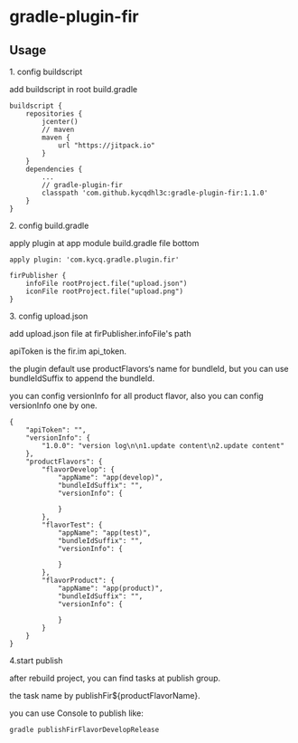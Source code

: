 # gradle-plugin-fir

## Usage

1\. config buildscript

add buildscript in root build.gradle

	buildscript {
		repositories {
			jcenter()
			// maven
			maven {
				url "https://jitpack.io"
			}
		}
		dependencies {
			...
			// gradle-plugin-fir
			classpath 'com.github.kycqdhl3c:gradle-plugin-fir:1.1.0'
		}
	}

2\. config build.gradle 

apply plugin at app module build.gradle file bottom

	apply plugin: 'com.kycq.gradle.plugin.fir'

	firPublisher {
		infoFile rootProject.file("upload.json")
		iconFile rootProject.file("upload.png")
	}

3\. config upload.json

add upload.json file at firPublisher.infoFile's path

apiToken is the fir.im api_token.

the plugin default use productFlavors‘s name for bundleId, but you can use bundleIdSuffix to append the bundleId.

you can config versionInfo for all product flavor, also you can config versionInfo one by one.

	{
		"apiToken": "",
		"versionInfo": {
			"1.0.0": "version log\n\n1.update content\n2.update content"
		},
		"productFlavors": {
			"flavorDevelop": {
				"appName": "app(develop)",
				"bundleIdSuffix": "",
				"versionInfo": {
					
				}
			},
			"flavorTest": {
				"appName": "app(test)",
				"bundleIdSuffix": "",
				"versionInfo": {
					
				}
			},
			"flavorProduct": {
				"appName": "app(product)",
				"bundleIdSuffix": "",
				"versionInfo": {
					
				}
			}
		}
	}

4.start publish

after rebuild project, you can find tasks at publish group.

the task name by publishFir${productFlavorName}.

you can use Console to publish like:

	gradle publishFirFlavorDevelopRelease